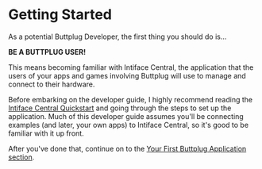 # Getting Started

As a potential Buttplug Developer, the first thing you should do is...

**BE A BUTTPLUG USER!**

This means becoming familiar with Intiface Central, the application that the users of your apps and games involving Buttplug will use to manage and connect to their hardware.

Before embarking on the developer guide, I highly recommend reading the [Intiface Central Quickstart](https://docs.intiface.com/docs/intiface-central/quickstart) and going through the steps to set up the application. Much of this developer guide assumes you'll be connecting examples (and later, your own apps) to Intiface Central, so it's good to be familiar with it up front.

After you've done that, continue on to the [Your First Buttplug Application section](writing-buttplug-applications/intro).
